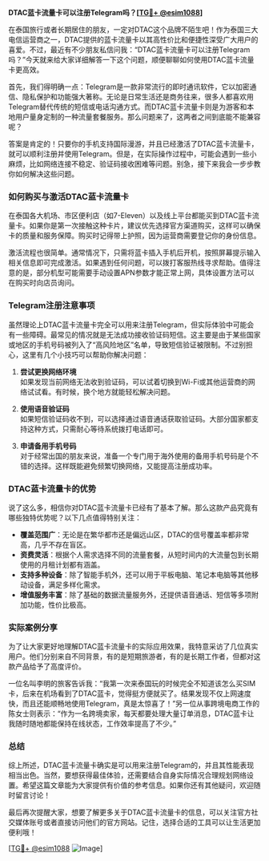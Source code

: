 **DTAC蓝卡流量卡可以注册Telegram吗？[[TG💪+ @esim1088](https://t.me/s/esim1088)]**

在泰国旅行或者长期居住的朋友，一定对DTAC这个品牌不陌生吧！作为泰国三大电信运营商之一，DTAC提供的蓝卡流量卡以其高性价比和便捷性深受广大用户的喜爱。不过，最近有不少朋友私信问我：“DTAC蓝卡流量卡可以注册Telegram吗？”今天就来给大家详细解答一下这个问题，顺便聊聊如何使用DTAC蓝卡流量卡更高效。

首先，我们得明确一点：Telegram是一款非常流行的即时通讯软件，它以加密通信、隐私保护和功能强大著称。无论是日常生活还是商务往来，很多人都喜欢用Telegram替代传统的短信或电话沟通方式。而DTAC蓝卡流量卡则是为游客和本地用户量身定制的一种流量套餐服务。那么问题来了，这两者之间到底能不能兼容呢？

答案是肯定的！只要你的手机支持国际漫游，并且已经激活了DTAC蓝卡流量卡，就可以顺利注册并使用Telegram。但是，在实际操作过程中，可能会遇到一些小麻烦，比如网络连接不稳定、验证码接收困难等问题。别急，接下来我会一步步教你如何解决这些问题。

### 如何购买与激活DTAC蓝卡流量卡

在泰国各大机场、市区便利店（如7-Eleven）以及线上平台都能买到DTAC蓝卡流量卡。如果你是第一次接触这种卡片，建议优先选择官方渠道购买，这样可以确保卡的质量和服务保障。购买时记得带上护照，因为运营商需要登记你的身份信息。

激活流程也很简单。通常情况下，只需将蓝卡插入手机后开机，按照屏幕提示输入相关信息即可完成激活。如果遇到任何问题，可以拨打客服热线寻求帮助。值得注意的是，部分机型可能需要手动设置APN参数才能正常上网，具体设置方法可以在购买时向店员询问。

### Telegram注册注意事项

虽然理论上DTAC蓝卡流量卡完全可以用来注册Telegram，但实际体验中可能会有一些障碍。最常见的情况就是无法成功接收验证码短信。这主要是由于某些国家或地区的手机号码被列入了“高风险地区”名单，导致短信验证被限制。不过别担心，这里有几个小技巧可以帮助你解决问题：

1. **尝试更换网络环境**  
   如果发现当前网络无法收到验证码，可以试着切换到Wi-Fi或其他运营商的网络试试看。有时候，换个地方就能轻松解决问题。

2. **使用语音验证码**  
   如果短信验证码收不到，可以选择通过语音通话获取验证码。大部分国家都支持这种方式，只需耐心等待系统拨打电话即可。

3. **申请备用手机号码**  
   对于经常出国的朋友来说，准备一个专门用于海外使用的备用手机号码是个不错的选择。这样既能避免频繁切换网络，又能提高注册成功率。

### DTAC蓝卡流量卡的优势

说了这么多，相信你对DTAC蓝卡流量卡已经有了基本了解。那么这款产品究竟有哪些独特优势呢？以下几点值得特别关注：

- **覆盖范围广**：无论是在繁华都市还是偏远山区，DTAC的信号覆盖率都非常高，几乎不存在盲区。
- **资费灵活**：根据个人需求选择不同的流量套餐，从短时间内的大流量包到长期使用的月租计划都有涵盖。
- **支持多种设备**：除了智能手机外，还可以用于平板电脑、笔记本电脑等其他移动设备，满足多样化需求。
- **增值服务丰富**：除了基础的数据流量服务外，还提供语音通话、短信等多项附加功能，性价比极高。

### 实际案例分享

为了让大家更好地理解DTAC蓝卡流量卡的实际应用效果，我特意采访了几位真实用户。他们分别来自不同背景，有的是短期旅游者，有的是长期工作者，但都对这款产品给予了高度评价。

一位名叫李明的旅客告诉我：“我第一次来泰国玩的时候完全不知道该怎么买SIM卡，后来在机场看到了DTAC蓝卡，觉得挺方便就买了。结果发现不仅上网速度快，而且还能顺畅地使用Telegram，真是太惊喜了！”另一位从事跨境电商工作的陈女士则表示：“作为一名跨境卖家，每天都要处理大量订单消息，DTAC蓝卡让我随时随地都能保持在线状态，工作效率提高了不少。”

### 总结

综上所述，DTAC蓝卡流量卡确实是可以用来注册Telegram的，并且其性能表现相当出色。当然，要想获得最佳体验，还需要结合自身实际情况合理规划网络设置。希望这篇文章能为大家提供有价值的参考信息。如果你还有其他疑问，欢迎随时留言讨论！

最后再次提醒大家，想要了解更多关于DTAC蓝卡流量卡的信息，可以关注官方社交媒体账号或者直接访问他们的官方网站。记住，选择合适的工具可以让生活更加便利哦！

[[TG💪+ @esim1088](https://t.me/s/esim1088) ![Image](https://i.postimg.cc/4NQfJmqS/Snipaste-2025-05-13-00-14-12.png)]